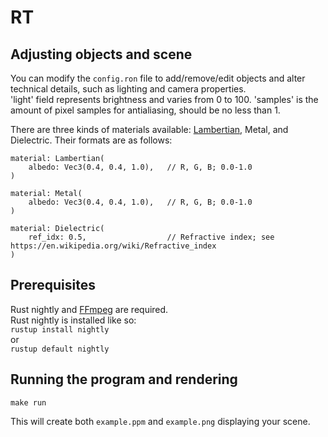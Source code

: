 # RT

## Adjusting objects and scene

You can modify the `config.ron` file to add/remove/edit objects and alter technical details, such as lighting and camera properties.  
'light' field represents brightness and varies from 0 to 100. 'samples' is the amount of pixel samples for antialiasing, should be no less than 1.  

There are three kinds of materials available: [Lambertian](https://en.wikipedia.org/wiki/Lambertian_reflectance), Metal, and Dielectric. Their formats are as follows:  
```
material: Lambertian(
    albedo: Vec3(0.4, 0.4, 1.0),   // R, G, B; 0.0-1.0
)
```
```
material: Metal(
    albedo: Vec3(0.4, 0.4, 1.0),   // R, G, B; 0.0-1.0
)
```
```
material: Dielectric(
    ref_idx: 0.5,                  // Refractive index; see https://en.wikipedia.org/wiki/Refractive_index
)
```

## Prerequisites

Rust nightly and [FFmpeg](https://www.ffmpeg.org/) are required.  
Rust nightly is installed like so:  
``
rustup install nightly
``  
or  
``
rustup default nightly
``

## Running the program and rendering

``
make run
``

This will create both ``example.ppm`` and ``example.png`` displaying your scene.
